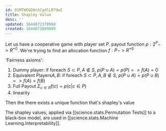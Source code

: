 ```yaml
---
id: O1MTWEGD8nSCgdlLR79wI
title: Shapley Value
desc: ''
updated: 1644872370968
created: 1644871809889
---
```



Let us have a cooperative game with player set $P$.  payout function $p:2^P->R^{+0}$. 
We're trying to find an allocation function $f:P->R^{+0}$

'Fairness axioms':
1. Dummy player: 
 if foreach $S\subset P,A\notin S$, $p(P \cup  A) = p(P) => f(A)=0$
2. Equivalent Players$A,B$:
 if foreach $S\subset P,A,B\notin S$, $p(P \cup  A) = p(P\cup B) => f(A)=f(B)$
3. Full Payout
 $\Sigma_{c\in P}f(c) = p({c | c \in P})$
4. linearity


Then the there exists a unique function that's shapley's value



The shapley values, applied via [[science.stats.Permutation Tests]] to a black-box model, are used in [[science.stats.Machine Learning.Interpretability]].

